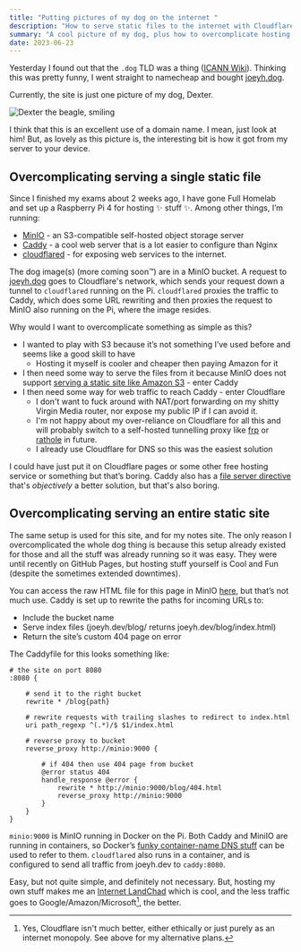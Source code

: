 ```yaml
---
title: "Putting pictures of my dog on the internet "
description: "How to serve static files to the internet with Cloudflare, Caddy & MinIO"
summary: "A cool picture of my dog, plus how to overcomplicate hosting static sites"
date: 2023-06-23
---
```


Yesterday I found out that the `.dog` TLD was a thing ([ICANN Wiki](https://icannwiki.org/.dog)). Thinking this was pretty funny, I went straight to namecheap and bought [joeyh.dog](https://joeyh.dog).

Currently, the site is just one picture of my dog, Dexter.

![Dexter the beagle, smiling](https://joeyh.dog "He’s on holiday in Wales at the moment and having a great time at the beach")

I think that this is an excellent use of a domain name. I mean, just look at him! But, as lovely as this picture is, the interesting bit is how it got from my server to your device.

## Overcomplicating serving a single static file

Since I finished my exams about 2 weeks ago, I have gone Full Homelab and set up a Raspberry Pi 4 for hosting ✨ stuff ✨. Among other things, I’m running:

- [MinIO](https://min.io/) - an S3-compatible self-hosted object storage server
- [Caddy](https://caddyserver.com/) - a cool web server that is a lot easier to configure than Nginx
- [cloudflared](https://developers.cloudflare.com/cloudflare-one/connections/connect-apps) - for exposing web services to the internet.

The dog image(s) (more coming soon:tm:) are in a MinIO bucket. A request to [joeyh.dog](https://joeyh.dog) goes to Cloudflare's network, which sends your request down a tunnel to `cloudflared` running on the Pi. `cloudflared` proxies the traffic to Caddy, which does some URL rewriting and then proxies the request to MinIO also running on the Pi, where the image resides.

Why would I want to overcomplicate something as simple as this?

- I wanted to play with S3 because it’s not something I’ve used before and seems like a good skill to have
  - Hosting it myself is cooler and cheaper then paying Amazon for it
- I then need some way to serve the files from it because MinIO does not support [serving a static site like Amazon S3](https://docs.aws.amazon.com/AmazonS3/latest/userguide/WebsiteHosting.html) - enter Caddy
- I then need some way for web traffic to reach Caddy - enter Cloudflare
  - I don't want to fuck around with NAT/port forwarding on my shitty Virgin Media router, nor expose my public IP if I can avoid it.
  - I'm not happy about my over-reliance on Cloudflare for all this and will probably switch to a self-hosted tunnelling proxy like [frp](https://github.com/fatedier/frp) or [rathole](https://github.com/rapiz1/rathole) in future.
  - I already use Cloudflare for DNS so this was the easiest solution

I could have just put it on Cloudflare pages or some other free hosting service or something but that’s boring. Caddy also has a [file server directive](https://caddyserver.com/docs/caddyfile/directives/file_server) that's _objectively_ a better solution, but that's also boring.

## Overcomplicating serving an entire static site

The same setup is used for this site, and for my notes site. The only reason I overcomplicated the whole dog thing is because this setup already existed for those and all the stuff was already running so it was easy. They were until recently on GitHub Pages, but hosting stuff yourself is Cool and Fun (despite the sometimes extended downtimes).

You can access the raw HTML file for this page in MinIO [here](https://s3.joeyh.dev/blog/blog/joeyh-dog-caddy-minio/index.html), but that’s not much use. Caddy is set up to rewrite the paths for incoming URLs to:

- Include the bucket name
- Serve index files (joeyh.dev/blog/ returns joeyh.dev/blog/index.html)
- Return the site’s custom 404 page on error

The Caddyfile for this looks something like:

```
# the site on port 8080
:8080 {

	# send it to the right bucket
	rewrite * /blog{path}

	# rewrite requests with trailing slashes to redirect to index.html
	uri path_regexp ^(.*)/$ $1/index.html

	# reverse proxy to bucket
	reverse_proxy http://minio:9000 {

		# if 404 then use 404 page from bucket
		@error status 404
		handle_response @error {
			rewrite * http://minio:9000/blog/404.html
			reverse_proxy http://minio:9000
		}
	}
}
```

`minio:9000` is MinIO running in Docker on the Pi. Both Caddy and MiniIO are running in containers, so Docker’s [funky container-name DNS stuff](https://docs.docker.com/network/drivers/bridge/#differences-between-user-defined-bridges-and-the-default-bridge) can be used to refer to them. `cloudflared` also runs in a container, and is configured to send all traffic from joeyh.dev to `caddy:8080`.

Easy, but not quite simple, and definitely not necessary. But, hosting my own stuff makes me an [Internet LandChad](https://landchad.net/) which is cool, and the less traffic goes to Google/Amazon/Microsoft[^1], the better.

[^1]: Yes, Cloudflare isn't much better, either ethically or just purely as an internet monopoly. See above for my alternative plans.
